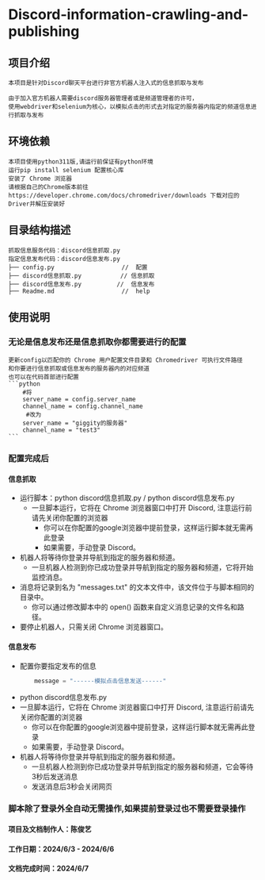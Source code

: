 # Discord-information-crawling-and-publishing
## 项目介绍
    本项目是针对Discord聊天平台进行非官方机器人注入式的信息抓取与发布
 
    由于加入官方机器人需要discord服务器管理者或是频道管理者的许可，
    使用webdriver和selenium为核心，以模拟点击的形式去对指定的服务器内指定的频道信息进行抓取与发布

## 环境依赖
    本项目使用python311版,请运行前保证有python环境
    运行pip install selenium 配置核心库
    安装了 Chrome 浏览器
    请根据自己的Chrome版本前往https://developer.chrome.com/docs/chromedriver/downloads 下载对应的Driver并解压安装好

## 目录结构描述
    抓取信息服务代码：discord信息抓取.py
    指定信息发布代码：discord信息发布.py
    ├── config.py                   //  配置
    ├── discord信息抓取.py           // 信息抓取
    ├── discord信息发布.py          //  信息发布
    ├── Readme.md                   //  help

## 使用说明
### 无论是信息发布还是信息抓取你都需要进行的配置
    更新config以匹配你的 Chrome 用户配置文件目录和 Chromedriver 可执行文件路径
    和你要进行信息抓取或信息发布的服务器内的对应频道
    也可以在代码首部进行配置
    ```python
        #将
        server_name = config.server_name
        channel_name = config.channel_name
         #改为
        server_name = "giggity的服务器"
        channel_name = "test3"
    ```
### 配置完成后
#### 信息抓取
- 运行脚本：python discord信息抓取.py / python discord信息发布.py
    - 一旦脚本运行，它将在 Chrome 浏览器窗口中打开 Discord, 注意运行前请先关闭你配置的浏览器
        -    你可以在你配置的google浏览器中提前登录，这样运行脚本就无需再此登录
        -    如果需要，手动登录 Discord。
-   机器人将等待你登录并导航到指定的服务器和频道。
    -   一旦机器人检测到你已成功登录并导航到指定的服务器和频道，它将开始监控消息。
-   消息将记录到名为 "messages.txt" 的文本文件中，该文件位于与脚本相同的目录中。
    -   你可以通过修改脚本中的 open() 函数来自定义消息记录的文件名和路径。
-   要停止机器人，只需关闭 Chrome 浏览器窗口。
#### 信息发布
- 配置你要指定发布的信息
    ```python
        message = "------模拟点击信息发送------"
    ```
- python discord信息发布.py
 - 一旦脚本运行，它将在 Chrome 浏览器窗口中打开 Discord, 注意运行前请先关闭你配置的浏览器
    -    你可以在你配置的google浏览器中提前登录，这样运行脚本就无需再此登录
    -    如果需要，手动登录 Discord。
-   机器人将等待你登录并导航到指定的服务器和频道。
    -   一旦机器人检测到你已成功登录并导航到指定的服务器和频道，它会等待3秒后发送消息
    -   发送消息后3秒会关闭网页

### 脚本除了登录外全自动无需操作,如果提前登录过也不需要登录操作

####                                         项目及文档制作人：陈俊艺
####                                         工作日期：2024/6/3 - 2024/6/6
####                                         文档完成时间：2024/6/7
